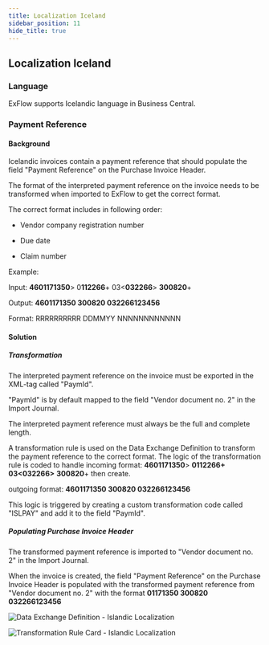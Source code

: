```yaml
---
title: Localization Iceland
sidebar_position: 11
hide_title: true
---
```

## Localization Iceland

### Language

ExFlow supports Icelandic language in Business Central.

### Payment Reference

#### Background

Icelandic invoices contain a payment reference that should populate the
field "Payment Reference" on the Purchase Invoice Header.

The format of the interpreted payment reference on the invoice needs to
be transformed when imported to ExFlow to get the correct format.

The correct format includes in following order:

- Vendor company registration number

- Due date

- Claim number

Example:

Input: **4601171350**\> 0**112266**+ 03\<**032266**\> **300820**+

Output: **4601171350 300820 032266123456**

Format: RRRRRRRRRR DDMMYY NNNNNNNNNNNN

#### Solution

##### Transformation

The interpreted payment reference on the invoice must be exported in the
XML-tag called "PaymId".

"PaymId" is by default mapped to the field "Vendor document no. 2" in
the Import Journal.

The interpreted payment reference must always be the full and complete
length.

A transformation rule is used on the Data Exchange Definition to
transform the payment reference to the correct format. The logic of the
transformation rule is coded to handle incoming format: **4601171350**\>
**0112266+ 03\<032266\>** **300820**+ then create.

outgoing format: **4601171350 300820 032266123456**

This logic is triggered by creating a custom transformation code called
"ISLPAY" and add it to the field "PaymId".

##### Populating Purchase Invoice Header

The transformed payment reference is imported to "Vendor document no. 2"
in the Import Journal.

When the invoice is created, the field "Payment Reference" on the
Purchase Invoice Header is populated with the transformed payment
reference from "Vendor document no. 2" with the format **01171350 300820
032266123456**

![Data Exchange Definition - Islandic Localization](@site/static/img/media/image365.png)

![Transformation Rule Card - Islandic Localization](@site/static/img/media/image366.png)
